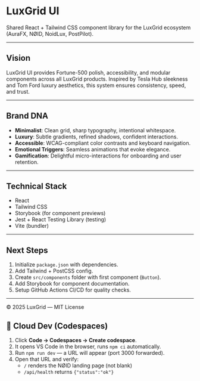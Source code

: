 # LuxGrid UI

Shared React + Tailwind CSS component library for the LuxGrid ecosystem (AuraFX, NØID, NoidLux, PostPilot).

---

## Vision
LuxGrid UI provides Fortune-500 polish, accessibility, and modular components across all LuxGrid products. Inspired by Tesla Hub sleekness and Tom Ford luxury aesthetics, this system ensures consistency, speed, and trust.

---

## Brand DNA
- **Minimalist**: Clean grid, sharp typography, intentional whitespace.  
- **Luxury**: Subtle gradients, refined shadows, confident interactions.  
- **Accessible**: WCAG-compliant color contrasts and keyboard navigation.  
- **Emotional Triggers**: Seamless animations that evoke elegance.  
- **Gamification**: Delightful micro-interactions for onboarding and user retention.

---

## Technical Stack
- React  
- Tailwind CSS  
- Storybook (for component previews)  
- Jest + React Testing Library (testing)  
- Vite (bundler)  

---

## Next Steps
1. Initialize `package.json` with dependencies.  
2. Add Tailwind + PostCSS config.  
3. Create `src/components` folder with first component (`Button`).  
4. Add Storybook for component documentation.  
5. Setup GitHub Actions CI/CD for quality checks.  

---

© 2025 LuxGrid — MIT License

## 🚀 Cloud Dev (Codespaces)
1. Click **Code → Codespaces → Create codespace**.
2. It opens VS Code in the browser, runs `npm ci` automatically.
3. Run `npm run dev` — a URL will appear (port 3000 forwarded).
4. Open that URL and verify:
   - `/` renders the NØID landing page (not blank)
   - `/api/health` returns `{"status":"ok"}`
